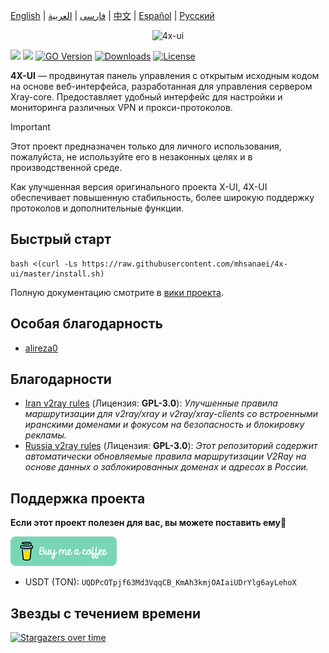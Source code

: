 [English](/README.md) | [فارسی](/README.fa_IR.md) | [العربية](/README.ar_EG.md) |  [中文](/README.zh_CN.md) | [Español](/README.es_ES.md) | [Русский](/README.ru_RU.md)

<p align="center">
  <picture>
    <source media="(prefers-color-scheme: dark)" srcset="./media/4x-ui-dark.png">
    <img alt="4x-ui" src="./media/4x-ui-light.png">
  </picture>
</p>

[![](https://img.shields.io/github/v/release/mhsanaei/4x-ui.svg?style=for-the-badge)](https://github.com/MHSanaei/4x-ui/releases)
[![](https://img.shields.io/github/actions/workflow/status/mhsanaei/4x-ui/release.yml.svg?style=for-the-badge)](https://github.com/MHSanaei/4x-ui/actions)
[![GO Version](https://img.shields.io/github/go-mod/go-version/mhsanaei/4x-ui.svg?style=for-the-badge)](#)
[![Downloads](https://img.shields.io/github/downloads/mhsanaei/4x-ui/total.svg?style=for-the-badge)](https://github.com/MHSanaei/4x-ui/releases/latest)
[![License](https://img.shields.io/badge/license-GPL%20V3-blue.svg?longCache=true&style=for-the-badge)](https://www.gnu.org/licenses/gpl-3.0.en.html)

**4X-UI** — продвинутая панель управления с открытым исходным кодом на основе веб-интерфейса, разработанная для управления сервером Xray-core. Предоставляет удобный интерфейс для настройки и мониторинга различных VPN и прокси-протоколов.

> [!IMPORTANT]
> Этот проект предназначен только для личного использования, пожалуйста, не используйте его в незаконных целях и в производственной среде.

Как улучшенная версия оригинального проекта X-UI, 4X-UI обеспечивает повышенную стабильность, более широкую поддержку протоколов и дополнительные функции.

## Быстрый старт

```
bash <(curl -Ls https://raw.githubusercontent.com/mhsanaei/4x-ui/master/install.sh)
```

Полную документацию смотрите в [вики проекта](https://github.com/MHSanaei/4x-ui/wiki).

## Особая благодарность

- [alireza0](https://github.com/alireza0/)

## Благодарности

- [Iran v2ray rules](https://github.com/chocolate4u/Iran-v2ray-rules) (Лицензия: **GPL-3.0**): _Улучшенные правила маршрутизации для v2ray/xray и v2ray/xray-clients со встроенными иранскими доменами и фокусом на безопасность и блокировку рекламы._
- [Russia v2ray rules](https://github.com/runetfreedom/russia-v2ray-rules-dat) (Лицензия: **GPL-3.0**): _Этот репозиторий содержит автоматически обновляемые правила маршрутизации V2Ray на основе данных о заблокированных доменах и адресах в России._

## Поддержка проекта

**Если этот проект полезен для вас, вы можете поставить ему**:star2:

<p align="left">
  <a href="https://buymeacoffee.com/mhsanaei" target="_blank">
    <img src="./media/buymeacoffe.png" alt="Image">
  </a>
</p>

- USDT (TON): `UQDPcOTpjf63Md3VqqCB_KmAh3kmjOAIaiUDrYlg6ayLehoX`

## Звезды с течением времени

[![Stargazers over time](https://starchart.cc/MHSanaei/4x-ui.svg?variant=adaptive)](https://starchart.cc/MHSanaei/4x-ui) 
